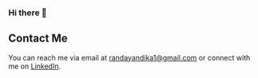 ### Hi there 👋

<!--
My name is Muhammad Randa Yandika, and I'm a Data Science Enthusiast. Welcome to my GitHub profile!

- 🔭 I’m currently working on ...
- 🌱 I’m currently learning ...
- 👯 I’m looking to collaborate on ...
- 🤔 I’m looking for help with ...
- 💬 Ask me about ...
- 📫 How to reach me: ...
- 😄 Pronouns: ...
- ⚡ Fun fact: ...
-->

## Contact Me

You can reach me via email at [randayandika1@gmail.com](mailto:randayandika1@gmail.com) or connect with me on [LinkedIn](https://www.linkedin.com/in/muhammad-randa-yandika/).
